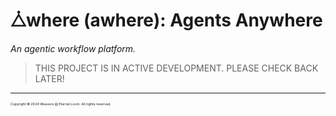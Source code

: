 # ⧊where (awhere): Agents Anywhere
*An agentic workflow platform.*

> THIS PROJECT IS IN ACTIVE DEVELOPMENT. PLEASE CHECK BACK LATER!


---
<span style="font-size:4pt;">Copyright &copy; 2024 Weavers @ Eternal Loom. All rights reserved.</span>
